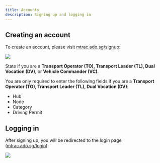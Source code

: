 ```yaml
---
title: Accounts
description: Signing up and logging in
---
```


## Creating an account

To create an account, please visit [mtrac.ado.sg/signup](https://mtrac.ado.sg/signup):

![](/guide-test/screenshots/signup.png)

State if you are a **Transport Operator (TO), Transport Leader (TL), Dual Vocation (DV)**, or **Vehicle Commander (VC)**.

You are only required to enter the following fields if you are a **Transport Operator (TO), Transport Leader (TL), Dual Vocation (DV)**:

- Hub
- Node
- Category
- Driving Permit

## Logging in

After signing up, you will be redirected to the login page ([mtrac.ado.sg/login](https://mtrac.ado.sg/login)):

![](/guide-test/screenshots/login.png)
